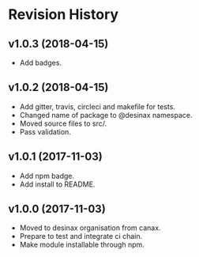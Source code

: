 Revision History
=======================



v1.0.3 (2018-04-15)
------------------------

* Add badges.



v1.0.2 (2018-04-15)
------------------------

* Add gitter, travis, circleci and makefile for tests.
* Changed name of package to @desinax namespace.
* Moved source files to src/.
* Pass validation.


v1.0.1 (2017-11-03)
------------------------

* Add npm badge.
* Add install to README.



v1.0.0 (2017-11-03)
------------------------

* Moved to desinax organisation from canax.
* Prepare to test and integrate ci chain.
* Make module installable through npm.
